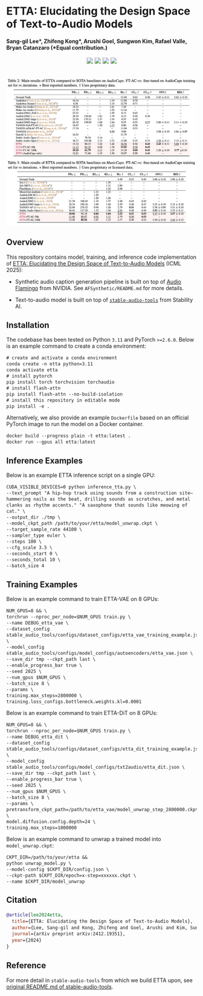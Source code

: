 # ETTA: Elucidating the Design Space of Text-to-Audio Models

#### **Sang-gil Lee***, **Zhifeng Kong***, Arushi Goel, Sungwon Kim, Rafael Valle, Bryan Catanzaro (*Equal contribution.)

<div align="center" style="display: flex; justify-content: center; margin-top: 10px;">
  <a href="https://arxiv.org/abs/2412.19351"><img src="https://img.shields.io/badge/arXiv-2412.19351-AD1C18" style="margin-right: 5px;"></a>
  <a href="https://arxiv.org/abs/2406.15487"><img src="https://img.shields.io/badge/arXiv-2406.15487-AD1C18" style="margin-right: 5px;"></a>
  <a href="https://research.nvidia.com/labs/adlr/ETTA/"><img src="https://img.shields.io/badge/Demo_page-228B22" style="margin-right: 5px;"></a>
  <a href="https://github.com/NVIDIA/elucidated-text-to-audio/stargazers"><img src="https://img.shields.io/github/stars/NVIDIA/elucidated-text-to-audio.svg?style=social"></a>
</div>
<!-- [[Paper]](https://arxiv.org/abs/2412.19351) - [[Code]](https://github.com/NVIDIA/elucidated-text-to-audio) - [[Project Page]](https://research.nvidia.com/labs/adlr/ETTA/) -->

<br>
<br>
<div align="center">
  <img class="img-full" src="ETTA_main_results.png" width="600">
</div>


## Overview

This repository contains model, training, and inference code implementation of [ETTA: Elucidating the Design Space of Text-to-Audio Models](https://arxiv.org/abs/2412.19351) (ICML 2025):

* Synthetic audio caption generation pipeline is built on top of [Audio Flamingo](https://github.com/NVIDIA/audio-flamingo) from NVIDIA. See ```AFSynthetic/README.md``` for more details.

* Text-to-audio model is built on top of [`stable-audio-tools`](https://github.com/Stability-AI/stable-audio-tools) from Stability AI.

## Installation

The codebase has been tested on Python `3.11` and PyTorch `>=2.6.0`. Below is an example command to create a conda environment:

```shell
# create and activate a conda environment
conda create -n etta python=3.11
conda activate etta
# install pytorch
pip install torch torchvision torchaudio
# install flash-attn
pip install flash-attn --no-build-isolation
# install this repository in editable mode
pip install -e .
```

Alternatively, we also provide an example `Dockerfile` based on an official PyTorch image to run the model on a Docker container.
```shell
docker build --progress plain -t etta:latest .
docker run --gpus all etta:latest
```

## Inference Examples

Below is an example ETTA inference script on a single GPU:
```
CUDA_VISIBLE_DEVICES=0 python inference_tta.py \
--text_prompt "A hip-hop track using sounds from a construction site—hammering nails as the beat, drilling sounds as scratches, and metal clanks as rhythm accents." "A saxophone that sounds like meowing of cat." \
--output_dir ./tmp \
--model_ckpt_path /path/to/your/etta/model_unwrap.ckpt \
--target_sample_rate 44100 \
--sampler_type euler \
--steps 100 \
--cfg_scale 3.5 \
--seconds_start 0 \
--seconds_total 10 \
--batch_size 4
```


## Training Examples

Below is an example command to train ETTA-VAE on 8 GPUs:
```
NUM_GPUS=8 && \
torchrun --nproc_per_node=$NUM_GPUS train.py \
--name DEBUG_etta_vae \
--dataset_config stable_audio_tools/configs/dataset_configs/etta_vae_training_example.json \
--model_config stable_audio_tools/configs/model_configs/autoencoders/etta_vae.json \
--save_dir tmp --ckpt_path last \
--enable_progress_bar true \
--seed 2025 \
--num_gpus $NUM_GPUS \
--batch_size 8 \
--params \
training.max_steps=2800000 \
training.loss_configs.bottleneck.weights.kl=0.0001
```

Below is an example command to train ETTA-DiT on 8 GPUs:
```
NUM_GPUS=8 && \
torchrun --nproc_per_node=$NUM_GPUS train.py \
--name DEBUG_etta_dit \
--dataset_config stable_audio_tools/configs/dataset_configs/etta_dit_training_example.json \
--model_config stable_audio_tools/configs/model_configs/txt2audio/etta_dit.json \
--save_dir tmp --ckpt_path last \
--enable_progress_bar true \
--seed 2025 \
--num_gpus $NUM_GPUS \
--batch_size 8 \
--params \
pretransform_ckpt_path=/path/to/etta_vae/model_unwrap_step_2800000.ckpt \
model.diffusion.config.depth=24 \
training.max_steps=1000000
```

Below is an example command to unwrap a trained model into `model_unwrap.ckpt`:
```
CKPT_DIR=/path/to/your/etta &&
python unwrap_model.py \
--model-config $CKPT_DIR/config.json \
--ckpt-path $CKPT_DIR/epoch=x-step=xxxxxx.ckpt \
--name $CKPT_DIR/model_unwrap
```


## Citation
```bibtex
@article{lee2024etta,
  title={ETTA: Elucidating the Design Space of Text-to-Audio Models},
  author={Lee, Sang-gil and Kong, Zhifeng and Goel, Arushi and Kim, Sungwon and Valle, Rafael and Catanzaro, Bryan},
  journal={arXiv preprint arXiv:2412.19351},
  year={2024}
}
```

## Reference
For more detail in `stable-audio-tools` from which we build ETTA upon, see [original README.md of stable-audio-tools](https://github.com/Stability-AI/stable-audio-tools/blob/main/README.md).
